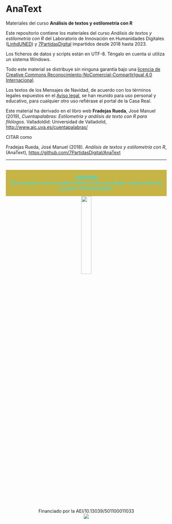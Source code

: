 # AnaText
Materiales del curso **Análisis de textos y estilometría con R**

Este repositorio contiene los materiales del curso _Análisis de textos y estilometría con R_ del Laboratorio de Innovación en Humanidades Digitales ([LinhdUNED](http://linhd.uned.es/)) y [7PartidasDigital](https://7partidas.hypotheses.org/) impartidos desde 2018 hasta 2023.

Los ficheros de datos y scripts están en UTF-8. Téngalo en cuenta si utiliza un sistema Windows.

Todo este material se distribuye sin ninguna garantía bajo una [licencia de Creative Commons Reconocimiento-NoComercial-CompartirIgual 4.0 Internacional](http://creativecommons.org/licenses/by-nc-sa/4.0/). 

Los textos de los Mensajes de Navidad, de acuerdo con los términos legales expuestos en el [Aviso legal](http://www.casareal.es/ES/Paginas/aviso-legal.aspx), se han reunido para uso personal y educativo, para cualquier otro uso refiérase al portal de la Casa Real.

Este material ha derivado en el libro web **Fradejas Rueda**, José Manuel (2019), _Cuentapalabras: Estilometría y análisis de texto con R para filólogos_. Valladoldid: Universidad de Valladolid, http://www.aic.uva.es/cuentapalabras/

CITAR como

Fradejas Rueda, José Manuel (2018). *Análisis de textos y estilometría con R*, (AnaText), https://github.com/7PartidasDigital/AnaText

<hr>
<br>
<div class="warning" style='padding:0.1em; background-color:#c7b446; color:1ae6ff'>
<span>
<p style='margin-top:1em; text-align:center'>
<b>COLOFÓN</b>
<br>Este repositorio se ha creado dentro de las actividades y desarrollos del proyecto 7PartidasDigital.</p>
<p style='margin-left:1em;'>
</p></span>
</div>
<div>
<center>
<img src="https://7partidas.hypotheses.org/files/2021/06/7P_2_logo.png" width=25%/>
<br>Financiado por la AEI/10.13039/501100011033
<br>
<img src="http://7partidas.hypotheses.org/files/2015/06/EXPLICIT-7PARTIDAS-e1495528094806.png"/>
</center>
</div>
